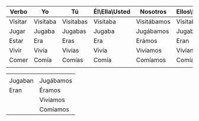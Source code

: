 
| Verbo   | Yo       | Tú        | Él\\Ella\\Usted | Nosotros    | Ellos\\Ellas\\Ustedes |
| ------- | -------- | --------- | --------------- | ----------- | --------------------- |
| Visitar | Visitaba | Visitabas | Visitaba        | Visitábamos | Visitaban             |
| Jugar   | Jugaba   | Jugabas   | Jugaba          | Jugábamos   | Jugaban               |
| Estar   | Era      | Eras      | Era             | Erámos      | Eran                  |
| Vivir   | Vivía    | Vivías    | Vivía           | Vivíamos    | Vivían                |
| Comer   | Comía    | Comías    | Comía           | Comíamos    | Comían                |
|         |          |           |                 |             |                       |

|         |           |
| ------- | --------- |
|         |           |
| Jugaban | Jugábamos |
| Eran    | Éramos    |
|         | Vivíamos  |
|         | Comíamos  |
